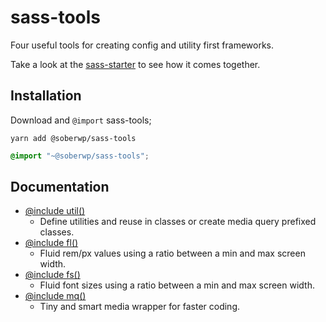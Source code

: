 # sass-tools

Four useful tools for creating config and utility first frameworks. 

Take a look at the [sass-starter](https://github.com/soberwp/sass-starter) to see how it comes together.

## Installation

Download and `@import` sass-tools;

```shell
yarn add @soberwp/sass-tools
```

```scss
@import "~@soberwp/sass-tools";
```

## Documentation

* [@include util()](https://github.com/soberwp/util)
  * Define utilities and reuse in classes or create media query prefixed classes.
* [@include fl()](https://github.com/soberwp/sass-tools/fl)
  * Fluid rem/px values using a ratio between a min and max screen width.
* [@include fs()](https://github.com/soberwp/sass-tools/fs)
  * Fluid font sizes using a ratio between a min and max screen width.
* [@include mq()](https://github.com/soberwp/sass-tools/mq)
  * Tiny and smart media wrapper for faster coding.
